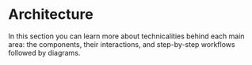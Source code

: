 # Architecture

In this section you can learn more about technicalities behind each main area: the components, their interactions, and step-by-step workflows followed by diagrams.
